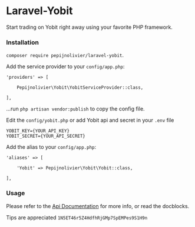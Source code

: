 # Laravel-Yobit

Start trading on Yobit right away using your favorite PHP framework.

### Installation

`composer require pepijnolivier/laravel-yobit`.

Add the service provider to your `config/app.php`:
 
 ``` 
 'providers' => [
 
     Pepijnolivier\Yobit\YobitServiceProvider::class,
     
 ],
 ```
 
...run `php artisan vendor:publish` to copy the config file.

Edit the `config/yobit.php` or add Yobit api and secret in your `.env` file

```
YOBIT_KEY={YOUR_API_KEY}
YOBIT_SECRET={YOUR_API_SECRET}

```

Add the alias to your `config/app.php`:

```    
'aliases' => [
           
    'Yobit' => Pepijnolivier\Yobit\Yobit::class,
           
],
```

### Usage

Please refer to the [Api Documentation](https://yobit.net/en/api/) for more info, or read the docblocks.


Tips are appreciated 
`1N5ET46r5Z4HdfhRjGMp7SpEMPes9S1H9n`
